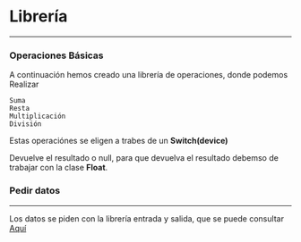 # Librería

---

### Operaciones Básicas

A continuación hemos creado una librería de operaciones, donde podemos Realizar
    
    Suma
    Resta
    Multiplicación
    División

Estas operaciónes se eligen a trabes de un **Switch(device)** 

Devuelve el resultado o null, para que devuelva el resultado debemso de trabajar con la clase **Float**.

### Pedir datos

---
Los datos se piden con la librería entrada y salida, que se puede consultar [Aquí](https://github.com/marcosfa00/LibreriaEntradaSaldia)